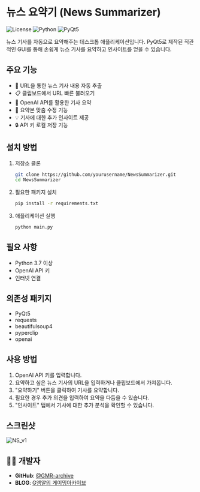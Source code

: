 # 뉴스 요약기 (News Summarizer)

![License](https://img.shields.io/badge/license-MIT-blue.svg)
![Python](https://img.shields.io/badge/python-3.7%2B-brightgreen.svg)
![PyQt5](https://img.shields.io/badge/PyQt5-latest-orange.svg)

뉴스 기사를 자동으로 요약해주는 데스크톱 애플리케이션입니다. PyQt5로 제작된 직관적인 GUI를 통해 손쉽게 뉴스 기사를 요약하고 인사이트를 얻을 수 있습니다.

## 주요 기능

- 🔗 URL을 통한 뉴스 기사 내용 자동 추출
- 📋 클립보드에서 URL 빠른 불러오기
- 📝 OpenAI API를 활용한 기사 요약
- 🎯 요약본 맞춤 수정 기능
- 💡 기사에 대한 추가 인사이트 제공
- 🔒 API 키 로컬 저장 기능

## 설치 방법

1. 저장소 클론
    ```bash
    git clone https://github.com/yourusername/NewsSummarizer.git
    cd NewsSummarizer
    ```

2. 필요한 패키지 설치
    ```bash
    pip install -r requirements.txt
    ```

3. 애플리케이션 실행
    ```bash
    python main.py
    ```

## 필요 사항

- Python 3.7 이상
- OpenAI API 키
- 인터넷 연결

## 의존성 패키지

- PyQt5
- requests
- beautifulsoup4
- pyperclip
- openai

## 사용 방법

1. OpenAI API 키를 입력합니다.
2. 요약하고 싶은 뉴스 기사의 URL을 입력하거나 클립보드에서 가져옵니다.
3. "요약하기" 버튼을 클릭하여 기사를 요약합니다.
4. 필요한 경우 추가 의견을 입력하여 요약을 다듬을 수 있습니다.
5. "인사이트" 탭에서 기사에 대한 추가 분석을 확인할 수 있습니다.

## 스크린샷

![NS_v1](./screenshot.png)

## 🧑‍💻 개발자

- **GitHub**: [@GMR-archive](https://github.com/GMR-archive)
- **BLOG**: [G엠알의 게이밍아카이브](https://blog.naver.com/gmr_archive)
